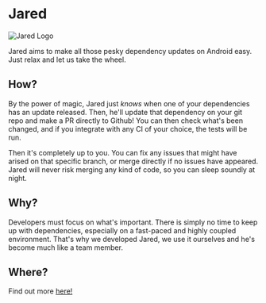 # Jared

![Jared Logo](https://d18tndtkm7kj2p.cloudfront.net/jared/jared-illustration.png)

Jared aims to make all those pesky dependency updates on Android easy. Just relax and let us take the wheel.

## How?

By the power of magic, Jared just *knows* when one of your dependencies has an update released. Then, he'll update that dependency on your git repo and make a PR directly to Github! You can then check what's been changed, and if you integrate with any CI of your choice, the tests will be run.

Then it's completely up to you. You can fix any issues that might have arised on that specific branch, or merge directly if no issues have appeared. Jared will never risk merging any kind of code, so you can sleep soundly at night.

## Why?

Developers must focus on what's important. There is simply no time to keep up with dependencies, especially on a fast-paced and highly coupled environment. That's why we developed Jared, we use it ourselves and he's become much like a team member.

## Where?

Find out more [here!](https://jaredbot.com)

